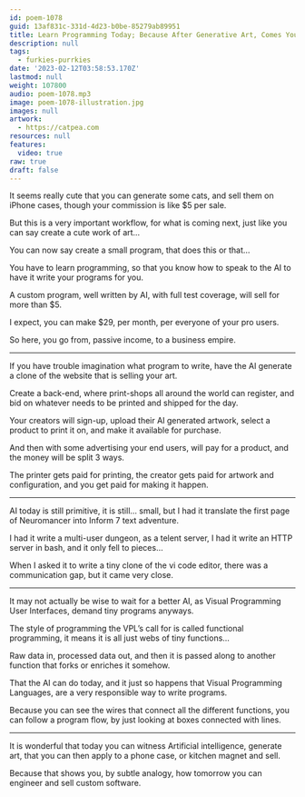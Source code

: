 ```yaml
---
id: poem-1078
guid: 13af831c-331d-4d23-b0be-85279ab89951
title: Learn Programming Today; Because After Generative Art, Comes Your Generative Software
description: null
tags:
  - furkies-purrkies
date: '2023-02-12T03:58:53.170Z'
lastmod: null
weight: 107800
audio: poem-1078.mp3
image: poem-1078-illustration.jpg
images: null
artwork:
  - https://catpea.com
resources: null
features:
  video: true
raw: true
draft: false
---
```


It seems really cute that you can generate some cats,
and sell them on iPhone cases, though your commission is like $5 per sale.

But this is a very important workflow, for what is coming next,
just like you can say create a cute work of art…

You can now say create a small program,
that does this or that…

You have to learn programming,
so that you know how to speak to the AI to have it write your programs for you.

A custom program, well written by AI,
with full test coverage, will sell for more than $5.

I expect, you can make $29, per month,
per everyone of your pro users.

So here, you go from, passive income,
to a business empire.

---

If you have trouble imagination what program to write,
have the AI generate a clone of the website that is selling your art.

Create a back-end, where print-shops all around the world can register,
and bid on whatever needs to be printed and shipped for the day.

Your creators will sign-up, upload their AI generated artwork,
select a product to print it on, and make it available for purchase.

And then with some advertising your end users, will pay for a product,
and the money will be split 3 ways.

The printer gets paid for printing, the creator gets paid for artwork and configuration,
and you get paid for making it happen.

---

AI today is still primitive, it is still… small,
but I had it translate the first page of Neuromancer into Inform 7 text adventure.

I had it write a multi-user dungeon, as a telent server,
I had it write an HTTP server in bash, and it only fell to pieces…

When I asked it to write a tiny clone of the vi code editor,
there was a communication gap, but it came very close.

---

It may not actually be wise to wait for a better AI,
as Visual Programming User Interfaces, demand tiny programs anyways.

The style of programming the VPL’s call for is called functional programming,
it means it is all just webs of tiny functions…

Raw data in, processed data out,
and then it is passed along to another function that forks or enriches it somehow.

That the AI can do today, and it just so happens that Visual Programming Languages,
are a very responsible way to write programs.

Because you can see the wires that connect all the different functions,
you can follow a program flow, by just looking at boxes connected with lines.

---

It is wonderful that today you can witness Artificial intelligence,
generate art, that you can then apply to a phone case, or kitchen magnet and sell.

Because that shows you, by subtle analogy,
how tomorrow you can engineer and sell custom software.
